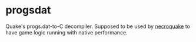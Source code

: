 # progsdat

Quake's progs.dat-to-C decompiler. Supposed to be used by [necroquake](https://github.com/ftrvxmtrx/necroquake) to have game logic running with native performance.
